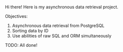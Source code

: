 Hi there!
Here is my asynchronous data retrieval project.

Objectives:
1. Asynchronous data retrieval from PostgreSQL
2. Sorting data by ID
3. Use abilities of raw SQL and ORM simultaneously

TODO:
All done!